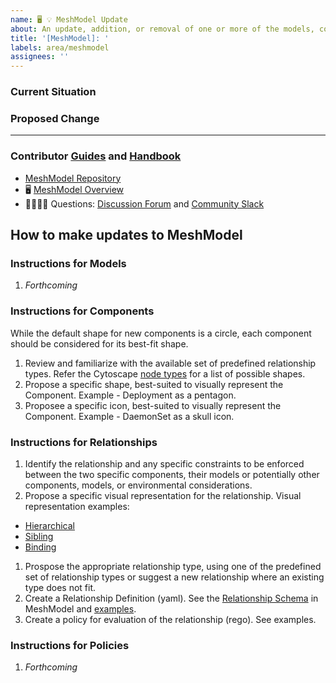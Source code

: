 ```yaml
---
name: 🖥 💡 MeshModel Update
about: An update, addition, or removal of one or more of the models, components, relationships, or policies within MeshModel.
title: '[MeshModel]: '
labels: area/meshmodel
assignees: ''
---
```

### Current Situation
<!-- A brief description of the current state of MeshModel -->

### Proposed Change
<!-- A brief description of the change. -->

---

### Contributor [Guides](https://docs.meshery.io/project/contributing) and [Handbook](https://layer5.io/community/handbook)

- [MeshModel Repository](https://github.com/meshery/meshery/tree/master/server/meshmodel)
- 🖥 [MeshModel Overview](https://docs.google.com/presentation/d/1SQMfyu5shjpGKlYONdVzOtd7UYTgLWBcgUvHMLCZ2tY/edit#slide=id.g226f5de5180_19_259)
- 🙋🏾🙋🏼 Questions: [Discussion Forum](https://discuss.layer5.io) and [Community Slack](http://slack.layer5.io)

## How to make updates to MeshModel

### Instructions for Models
1. _Forthcoming_

### Instructions for Components
While the default shape for new components is a circle, each component should be considered for its best-fit shape.
1. Review and familiarize with the available set of predefined relationship types. Refer the Cytoscape [node types](https://js.cytoscape.org/demos/node-types/) for a list of possible shapes. 
1. Propose a specific shape, best-suited to visually represent the Component. Example - Deployment as a pentagon.
1. Proposee a specific icon, best-suited to visually represent the Component. Example - DaemonSet as a skull icon.

### Instructions for Relationships
1. Identify the relationship and any specific constraints to be enforced between the two specific components, their models or potentially other components, models, or environmental considerations.
1. Propose a specific visual representation for the relationship. Visual representation examples:
  - [Hierarchical](https://github.com/meshery/meshery/blob/master/.github/assets/images/hierarchical_relationship.png)
  - [Sibling](https://github.com/meshery/meshery/blob/master/.github/assets/images/sibling_relationship.png)
  - [Binding](https://github.com/meshery/meshery/blob/master/.github/assets/images/binding_relationship.png)
1. Prospose the appropriate relationship type, using one of the predefined set of relationship types or suggest a new relationship where an existing type does not fit.
1. Create a Relationship Definition (yaml). See the [Relationship Schema](https://github.com/meshery/meshery/tree/master/server/meshmodel/schemas) in MeshModel and [examples]([url](https://github.com/meshery/meshery/tree/master/server/meshmodel/relationships)).
1. Create a policy for evaluation of the relationship (rego). See examples.

### Instructions for Policies
1. _Forthcoming_

